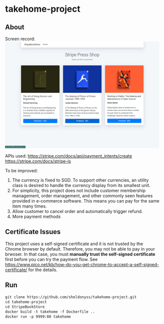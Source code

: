 # takehome-project

## About

Screen record: 
![alt text](https://github.com/sheldonyss/takehome-project/blob/master/2021-09-14_07-52-40.gif?raw=true "screen record")

APIs used:
https://stripe.com/docs/api/payment_intents/create
https://stripe.com/docs/stripe-js

To be improved:
1.  The currency is fixed to SGD. To support other currencies, an utility class is desired to handle the currency display from its smallest unit.
2.  For simplicity, this project does not include customer membership management, order management, and other commonly seen features provided in e-commerce software. This means you can pay for the same item many times.
3.  Allow customer to cancel order and automatically trigger refund.
4.  More payment methods
  
## Certificate Issues
This project uses a self-signed certificate and it is not trusted by the Chrome browser by default. Therefore, you may not be able to pay in your brwoser.
In that case, you must **manually trust the self-signed certificate** first before you can try the payment flow. See https://www.pico.net/kb/how-do-you-get-chrome-to-accept-a-self-signed-certificate/ for the details.

## Run
```
git clone https://github.com/sheldonyss/takehome-project.git
cd takehome-project
cd StripeBookStore
docker build -t takehome -f Dockerfile ..
docker run -p 9999:80 takehome
```
